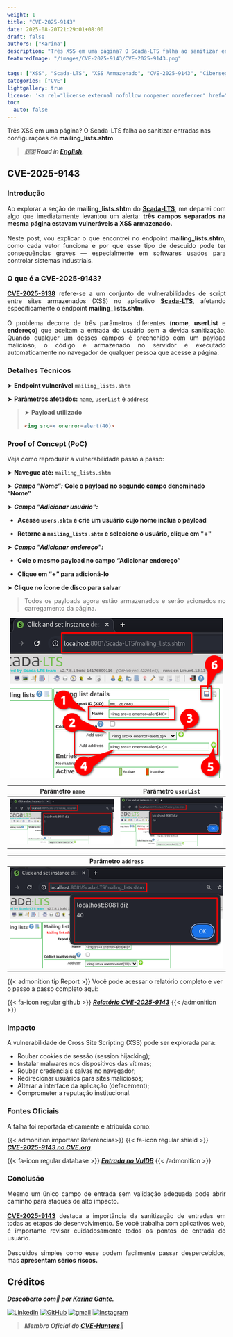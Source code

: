 ```yaml
---
weight: 1
title: "CVE-2025-9143"
date: 2025-08-20T21:29:01+08:00
draft: false
authors: ["Karina"]
description: "Três XSS em uma página? O Scada-LTS falha ao sanitizar entradas nas configurações de mailing_lists.shtm"
featuredImage: "/images/CVE-2025-9143/CVE-2025-9143.png"

tags: ["XSS", "Scada-LTS", "XSS Armazenado", "CVE-2025-9143", "Cibersegurança"]
categories: ["CVE"]
lightgallery: true
license: '<a rel="license external nofollow noopener noreferrer" href="https://creativecommons.org/licenses/by-nc/4.0/" target="_blank">CC BY-NC 4.0</a>'
toc:
  auto: false
---
```


Três XSS em uma página? O Scada-LTS falha ao sanitizar entradas nas configurações de **mailing_lists.shtm**

<!--more-->

> ***🇺🇸 Read in [English](http://karinagante.github.io/cve-2025-9143/).***

## CVE-2025-9143

### Introdução

<p align="justify">Ao explorar a seção de <b>mailing_lists.shtm</b> do <b><a href="https://github.com/SCADA-LTS/Scada-LTS" target=_blank>Scada-LTS</a></b>, me deparei com algo que imediatamente levantou um alerta: <b>três campos separados na mesma página estavam vulneráveis ​​a XSS armazenado.</b></br></br>Neste post, vou explicar o que encontrei no endpoint <b>mailing_lists.shtm</b>, como cada vetor funciona e por que esse tipo de descuido pode ter consequências graves — especialmente em softwares usados ​​para controlar sistemas industriais.</p>

### O que é a CVE-2025-9143?

<p align="justify"><b><a href="https://www.cve.org/CVERecord?id=CVE-2025-9138" target=_blank>CVE-2025-9138</a></b> refere-se a um conjunto de vulnerabilidades de script entre sites armazenados (XSS) no aplicativo <b><a href="https://github.com/SCADA-LTS/Scada-LTS" target=_blank>Scada-LTS</a></b>, afetando especificamente o endpoint <b>mailing_lists.shtm</b>.</br></br>O problema decorre de três parâmetros diferentes (<b>nome</b>, <b>userList</b> e <b>endereço</b>) que aceitam a entrada do usuário sem a devida sanitização. Quando qualquer um desses campos é preenchido com um payload malicioso, o código é armazenado no servidor e executado automaticamente no navegador de qualquer pessoa que acesse a página.</p>

### Detalhes Técnicos

➤ **Endpoint vulnerável** `mailing_lists.shtm`

➤ **Parâmetros afetados:** `name`, `userList` e `address`

> ➤ **Payload utilizado**
> ```html
><img src=x onerror=alert(40)>
>```

### Proof of Concept (PoC)

Veja como reproduzir a vulnerabilidade passo a passo:

➤ **Navegue até:** `mailing_lists.shtm`

➤ ***Campo "Nome":*** **Cole o payload no segundo campo denominado “Nome”**

➤ ***Campo "Adicionar usuário":***

- **Acesse `users.shtm` e crie um usuário cujo nome inclua o payload**

- **Retorne a `mailing_lists.shtm` e selecione o usuário, clique em "+"**

➤ ***Campo "Adicionar endereço":***

- **Cole o mesmo payload no campo “Adicionar endereço”**

- **Clique em “+” para adicioná-lo**

➤ **Clique no ícone de disco para salvar**

> <p align="justify">Todos os payloads agora estão armazenados e serão acionados no carregamento da página.</p>

<p align="center">
<img src="/images/CVE-2025-9143/PoC1.png">
</p>

| Parâmetro `name` | Parâmetro `userList` |
|:------------:|:------------:|
| ![](/images/CVE-2025-9143/PoC2.png) | ![](/images/CVE-2025-9143/PoC4.png) |

| Parâmetro `address` |
|:------------:|
| ![](/images/CVE-2025-9143/PoC4.png) |

{{< admonition tip Report >}}
Você pode acessar o relatório completo e ver o passo a passo completo aqui:

{{< fa-icon regular github >}}
***[Relatório CVE-2025-9143](https://github.com/KarinaGante/KGSec/blob/main/CVEs/Scada-LTS/CVE-2025-9143.md)***
{{< /admonition >}}

### Impacto

A vulnerabilidade de Cross Site Scripting (XSS) pode ser explorada para:

- Roubar cookies de sessão (session hijacking);
- Instalar malwares nos dispositivos das vítimas;
- Roubar credenciais salvas no navegador;
- Redirecionar usuários para sites maliciosos;
- Alterar a interface da aplicação (defacement);
- Comprometer a reputação institucional.

### Fontes Oficiais

A falha foi reportada eticamente e atribuída como:

{{< admonition important Referências>}} 
{{< fa-icon regular shield >}} 
***[CVE-2025-9143 no CVE.org](https://www.cve.org/CVERecord?id=CVE-2025-9143)***

{{< fa-icon regular database >}} 
***[Entrada no VulDB](https://vuldb.com/?id.320521)***
{{< /admonition >}}

### Conclusão

<p align="justify">Mesmo um único campo de entrada sem validação adequada pode abrir caminho para ataques de alto impacto. </br></br><b><a href="https://www.cve.org/CVERecord?id=CVE-2025-9143" target=_blank>CVE-2025-9143</a></b> destaca a importância da sanitização de entradas em todas as etapas do desenvolvimento. Se você trabalha com aplicativos web, é importante revisar cuidadosamente todos os pontos de entrada do usuário. </br></br> Descuidos simples como esse podem facilmente passar despercebidos, mas <b>apresentam sérios riscos.</b></p>

## Créditos

***Descoberto com💜 por [Karina Gante](https://karinagante.github.io/).*** 

[![LinkedIn](https://skillicons.dev/icons?i=linkedin&theme=dark)](https://www.linkedin.com/in/karina-gante/)
[![GitHub](https://skillicons.dev/icons?i=github&theme=dark)](https://www.github.com/KarinaGante/)
[![gmail](https://skillicons.dev/icons?i=gmail&theme=dark)](mailto:karina.gante1@gmail.com)
[![Instagram](https://skillicons.dev/icons?i=instagram&theme=dark)](https://www.instagram.com/karinovisk02/)

> ***Membro Oficial do [CVE-Hunters](https://www.cvehunters.com/)🏹***